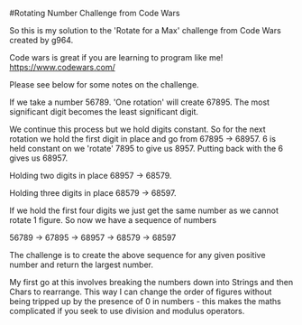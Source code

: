 #Rotating Number Challenge from Code Wars

So this is my solution to the 'Rotate for a Max' challenge from Code Wars created by g964.

Code wars is great if you are learning to program like me! https://www.codewars.com/

Please see below for some notes on the challenge. 

If we take a number 56789. 'One rotation' will create 67895. 
The most significant digit becomes the least significant digit.

We continue this process but we hold digits constant. 
So for the next rotation we hold the first digit in place and 
go from 67895 -> 68957. 6 is held constant on we 'rotate' 7895 to 
give us 8957. Putting back with the 6 gives us 68957. 

Holding two digits in place 68957 -> 68579.

Holding three digits in place 68579 -> 68597.

If we hold the first four digits we just get the same number as we cannot 
rotate 1 figure. So now we have a sequence of numbers

56789 -> 67895 -> 68957 -> 68579 -> 68597

The challenge is to create the above sequence for any given positive number and 
return the largest number.

My first go at this involves breaking the numbers down into Strings and then Chars
to rearrange. This way I can change the order of figures without being tripped up by 
the presence of 0 in numbers - this makes the maths complicated if you seek to use division 
and modulus operators.


